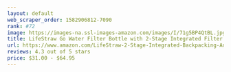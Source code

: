 ```yaml
---
layout: default 
﻿web_scraper_order: 1582906812-7090
rank: #72
image: https://images-na.ssl-images-amazon.com/images/I/71g5BP4QtBL.jpg
title: LifeStraw Go Water Filter Bottle with 2-Stage Integrated Filter Straw for Hiking, Backpacking,…
url: https://www.amazon.com/LifeStraw-2-Stage-Integrated-Backpacking-Adventure/dp/B07G5B4TPY/ref=zg_mw_sporting-goods_72?_encoding=UTF8&psc=1&refRID=5CP7JJH669Q653S4FQ41
reviews: 4.3 out of 5 stars
price: $31.00 - $64.95
---
```

